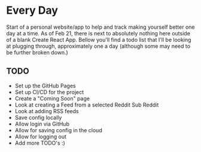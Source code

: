 # Every Day

Start of a personal website/app to help and track making yourself better one day at a time.  As of Feb 21, there is next to absolutely nothing here outside of a blank Create React App.  Bellow you'll find a todo list that I'll be looking at plugging through, approximately one a day (although some may need to be further broken down.)

## TODO
* Set up the GitHub Pages
* Set up CI/CD for the project
* Create a "Coming Soon" page
* Look at creating a Feed from a selected Reddit Sub Reddit
* Look at adding RSS feeds
* Save config locally
* Allow login via GitHub
* Allow for saving config in the cloud
* Allow for logging out
* Add more TODO's :)